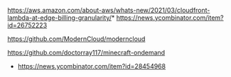 
https://aws.amazon.com/about-aws/whats-new/2021/03/cloudfront-lambda-at-edge-billing-granularity/* https://news.ycombinator.com/item?id=26752223

https://github.com/ModernCloud/moderncloud


https://github.com/doctorray117/minecraft-ondemand
* https://news.ycombinator.com/item?id=28454968